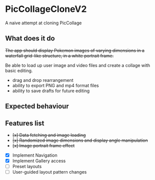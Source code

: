 # PicCollageCloneV2

A naive attempt at cloning PicCollage

## What does it do
~~The app should display Pokemon images of varying dimensions in a waterfall grid-like structure, in a white portrait frame.~~

Be able to load up user image and video files and create a collage with basic editing.

- drag and drop rearrangement 
- ability to export PNG and mp4 format files
- ability to save drafts for future editing


## Expected behaviour

## Features list
- ~~[x] Data fetching and image loading~~ 
- ~~[x] Randomized image dimensions and display angle manipulation~~ 
- ~~[x] Image portrait frame effect~~ 
- [x] Implement Navigation
- [x] Implement Gallery access
- [ ] Preset layouts
- [ ] User-guided layout pattern changes
